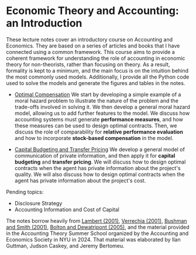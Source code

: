 # Economic Theory and Accounting: an Introduction

These lecture notes cover an introductory course on Accounting and Economics. They are based on a series of articles and books that I have connected using a common framework. This course aims to provide a coherent framework for understanding the role of accounting in economic theory for non-theorists, rather than focusing on theory. As a result, formality is kept to a minimum, and the main focus is on the intuition behind the most commonly used models. Additionally, I provide all the Python code used to solve the models and generate the figures and tables in the notes.

- [Optimal Compensation](https://marceloortizm.com/theory_lecture_notes/mora_hazard.html) We start by developing a simple example of a moral hazard problem to illustrate the nature of the problem and the trade-offs involved in solving it. We then develop a general moral hazard model, allowing us to add further features to the model. We discuss how accounting systems must generate **performance measures**, and how these measures can be used to design optimal contracts. Then, we discuss the role of comparability for **relative performance evaluation** and how to incorporate **stock-based compensation** in the model. 

- [Capital Budgeting and Transfer Pricing](https://marceloortizm.com/theory_lecture_notes/private_inf.html) We develop a general model of communication of private information, and then apply it for **capital budgeting** and **transfer pricing**. We will discuss how to design optimal contracts when the agent has private information about the project's quality. We will also discuss how to design optimal contracts when the agent has private information about the project's cost.

Pending topics:

- Disclosure Strategy
- Accounting Information and Cost of Capital

The notes borrow heavily from [Lambert (2001)](https://www.sciencedirect.com/science/article/abs/pii/S0165410101000374?via%3Dihub), [Verrechia (2001)](https://doi.org/10.1016/S0165-4101(01)00025-8), [Bushman and Smith (2001)](https://doi.org/10.1016/S0165-4101(01)00027-1), [Bolton and Dewatripont (2005)](https://mitpress.mit.edu/9780262025768/contract-theory/), and the material provided in the Accounting Theory Summer School organized by the Accounting and Economics Society in NYU in 2024. That material was elaborated by Ilan Guttman, Judson Caskey, and Jeremy Bertomeu.